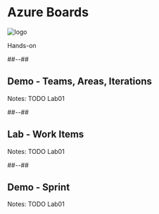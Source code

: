 <!-- .slide: class="transition bg-green" -->

# Azure Boards
![logo](./assets/images/services/boards/logo.svg)

Hands-on

##--##

## Demo - Teams, Areas, Iterations


Notes:
TODO Lab01

##--##

## Lab - Work Items


Notes:
TODO Lab01

##--##

## Demo - Sprint


Notes:
TODO Lab01
